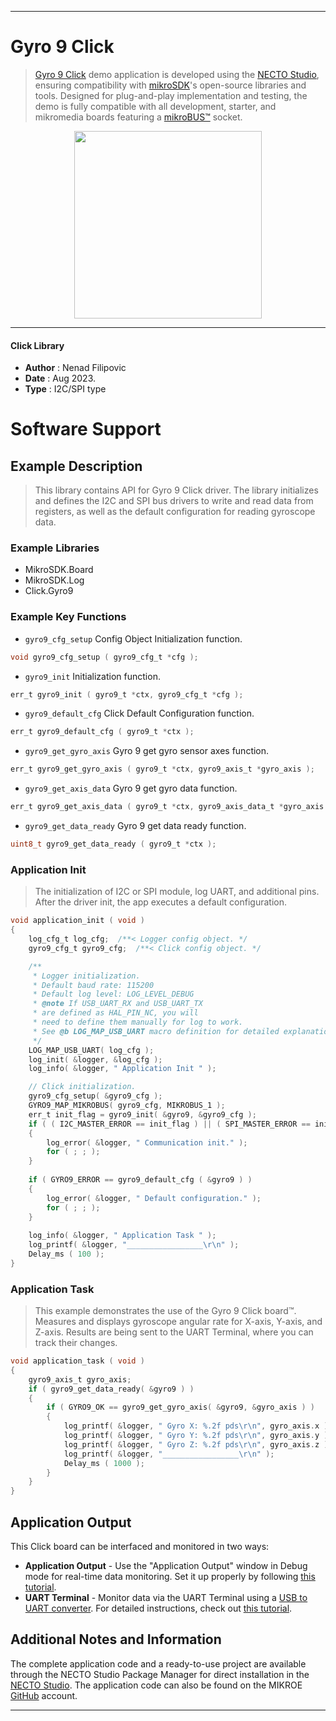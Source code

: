 
---
# Gyro 9 Click

> [Gyro 9 Click](https://www.mikroe.com/?pid_product=MIKROE-5881) demo application is developed using
the [NECTO Studio](https://www.mikroe.com/necto), ensuring compatibility with [mikroSDK](https://www.mikroe.com/mikrosdk)'s
open-source libraries and tools. Designed for plug-and-play implementation and testing, the demo is fully compatible with
all development, starter, and mikromedia boards featuring a [mikroBUS&trade;](https://www.mikroe.com/mikrobus) socket.

<p align="center">
  <img src="https://www.mikroe.com/?pid_product=MIKROE-5881&image=1" height=300px>
</p>

---

#### Click Library

- **Author**        : Nenad Filipovic
- **Date**          : Aug 2023.
- **Type**          : I2C/SPI type

# Software Support

## Example Description

> This library contains API for Gyro 9 Click driver.
> The library initializes and defines the I2C and SPI bus drivers to 
> write and read data from registers, as well as the default 
> configuration for reading gyroscope data.

### Example Libraries

- MikroSDK.Board
- MikroSDK.Log
- Click.Gyro9

### Example Key Functions

- `gyro9_cfg_setup` Config Object Initialization function.
```c
void gyro9_cfg_setup ( gyro9_cfg_t *cfg );
```

- `gyro9_init` Initialization function.
```c
err_t gyro9_init ( gyro9_t *ctx, gyro9_cfg_t *cfg );
```

- `gyro9_default_cfg` Click Default Configuration function.
```c
err_t gyro9_default_cfg ( gyro9_t *ctx );
```

- `gyro9_get_gyro_axis` Gyro 9 get gyro sensor axes function.
```c
err_t gyro9_get_gyro_axis ( gyro9_t *ctx, gyro9_axis_t *gyro_axis );
```

- `gyro9_get_axis_data` Gyro 9 get gyro data function.
```c
err_t gyro9_get_axis_data ( gyro9_t *ctx, gyro9_axis_data_t *gyro_axis );
```

- `gyro9_get_data_ready` Gyro 9 get data ready function.
```c
uint8_t gyro9_get_data_ready ( gyro9_t *ctx );
```

### Application Init

> The initialization of I2C or SPI module, log UART, and additional pins.
> After the driver init, the app executes a default configuration.

```c
void application_init ( void )
{
    log_cfg_t log_cfg;  /**< Logger config object. */
    gyro9_cfg_t gyro9_cfg;  /**< Click config object. */

    /** 
     * Logger initialization.
     * Default baud rate: 115200
     * Default log level: LOG_LEVEL_DEBUG
     * @note If USB_UART_RX and USB_UART_TX 
     * are defined as HAL_PIN_NC, you will 
     * need to define them manually for log to work. 
     * See @b LOG_MAP_USB_UART macro definition for detailed explanation.
     */
    LOG_MAP_USB_UART( log_cfg );
    log_init( &logger, &log_cfg );
    log_info( &logger, " Application Init " );

    // Click initialization.
    gyro9_cfg_setup( &gyro9_cfg );
    GYRO9_MAP_MIKROBUS( gyro9_cfg, MIKROBUS_1 );
    err_t init_flag = gyro9_init( &gyro9, &gyro9_cfg );
    if ( ( I2C_MASTER_ERROR == init_flag ) || ( SPI_MASTER_ERROR == init_flag ) )
    {
        log_error( &logger, " Communication init." );
        for ( ; ; );
    }
    
    if ( GYRO9_ERROR == gyro9_default_cfg ( &gyro9 ) )
    {
        log_error( &logger, " Default configuration." );
        for ( ; ; );
    }
    
    log_info( &logger, " Application Task " );
    log_printf( &logger, "_________________\r\n" );
    Delay_ms ( 100 );
}
```

### Application Task

> This example demonstrates the use of the Gyro 9 Click board&trade;.
> Measures and displays gyroscope angular rate for X-axis, Y-axis, and Z-axis.
> Results are being sent to the UART Terminal, where you can track their changes.

```c
void application_task ( void )
{
    gyro9_axis_t gyro_axis;
    if ( gyro9_get_data_ready( &gyro9 ) )
    {
        if ( GYRO9_OK == gyro9_get_gyro_axis( &gyro9, &gyro_axis ) )
        {
            log_printf( &logger, " Gyro X: %.2f pds\r\n", gyro_axis.x );
            log_printf( &logger, " Gyro Y: %.2f pds\r\n", gyro_axis.y );
            log_printf( &logger, " Gyro Z: %.2f pds\r\n", gyro_axis.z );
            log_printf( &logger, "_________________\r\n" );
            Delay_ms ( 1000 );
        }
    }
}
```

## Application Output

This Click board can be interfaced and monitored in two ways:
- **Application Output** - Use the "Application Output" window in Debug mode for real-time data monitoring.
Set it up properly by following [this tutorial](https://www.youtube.com/watch?v=ta5yyk1Woy4).
- **UART Terminal** - Monitor data via the UART Terminal using
a [USB to UART converter](https://www.mikroe.com/click/interface/usb?interface*=uart,uart). For detailed instructions,
check out [this tutorial](https://help.mikroe.com/necto/v2/Getting%20Started/Tools/UARTTerminalTool).

## Additional Notes and Information

The complete application code and a ready-to-use project are available through the NECTO Studio Package Manager for 
direct installation in the [NECTO Studio](https://www.mikroe.com/necto). The application code can also be found on
the MIKROE [GitHub](https://github.com/MikroElektronika/mikrosdk_click_v2) account.

---
